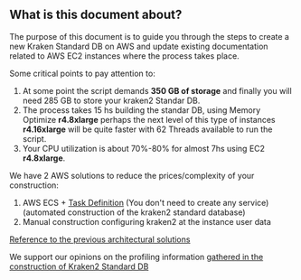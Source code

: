 ## What is this document about?
The purpose of this document is to guide you through the steps to create a new Kraken Standard DB on AWS and update existing documentation related to AWS EC2 instances where the process takes place.

Some critical points to pay attention to:
1. At some point the script demands **350 GB of storage** and finally you will need 285 GB to store your kraken2 Standar DB.
2. The process takes 15 hs building the standar DB, using Memory Optimize **r4.8xlarge** perhaps the next level of this type of instances **r4.16xlarge** will be quite faster with 62 Threads available to run the script.
3. Your CPU utilization is about 70%-80% for almost 7hs using EC2 **r4.8xlarge**.

We have 2 AWS solutions to reduce the prices/complexity of your construction:
1. AWS ECS + [Task Definition](https://github.com/ldipotetjob/kraken2/blob/kraken2aws_profilingfromv2.1.3/docs/awsStandardDB/krakenDBScriptTaskDef.json) (You don't need to create any service)(automated construction of the kraken2 standard database)
2. Manual construction configuring kraken2 at the instance user data

[Reference to the previous architectural solutions](https://github.com/ldipotetjob/kraken2/blob/kraken2aws_profilingfromv2.1.3/docs/awsStandardDB/profilingpngs/kraken-ecs-efs.jpg) 


We support our opinions on the profiling information [gathered in the construction of Kraken2 Standard DB](https://github.com/ldipotetjob/kraken2/blob/kraken2aws_profilingfromv2.1.3/docs/awsStandardDB/profiling.md)
